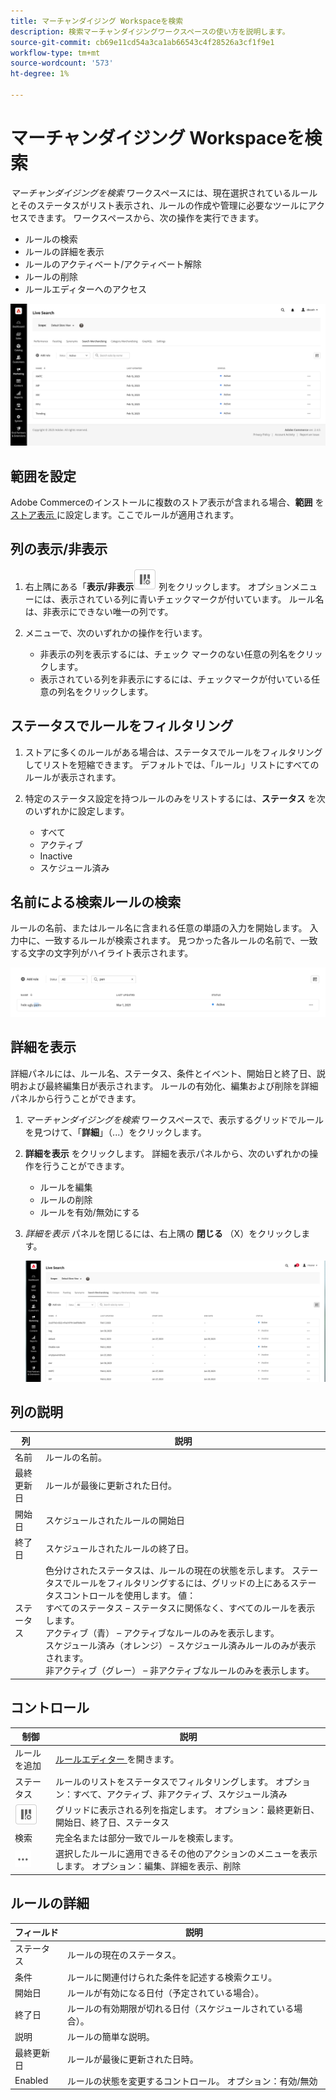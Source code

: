 ```yaml
---
title: マーチャンダイジング Workspaceを検索
description: 検索マーチャンダイジングワークスペースの使い方を説明します。
source-git-commit: cb69e11cd54a3ca1ab66543c4f28526a3cf1f9e1
workflow-type: tm+mt
source-wordcount: '573'
ht-degree: 1%

---
```


# マーチャンダイジング Workspaceを検索

*マーチャンダイジングを検索* ワークスペースには、現在選択されているルールとそのステータスがリスト表示され、ルールの作成や管理に必要なツールにアクセスできます。 ワークスペースから、次の操作を実行できます。

* ルールの検索
* ルールの詳細を表示
* ルールのアクティベート/アクティベート解除
* ルールの削除
* ルールエディターへのアクセス

![ マーチャンダイジング Workspaceの検索 ](assets/rules-workspace.png)

## 範囲を設定

Adobe Commerceのインストールに複数のストア表示が含まれる場合、**範囲** を [ ストア表示 ](https://experienceleague.adobe.com/docs/commerce-admin/start/setup/websites-stores-views.html#scope-settings) に設定します。ここでルールが適用されます。

## 列の表示/非表示

1. 右上隅にある「**表示/非表示**![ 列セレクター ](assets/btn-show-hide-columns.png) 列をクリックします。
オプションメニューには、表示されている列に青いチェックマークが付いています。 ルール名は、非表示にできない唯一の列です。

1. メニューで、次のいずれかの操作を行います。

   * 非表示の列を表示するには、チェック マークのない任意の列名をクリックします。
   * 表示されている列を非表示にするには、チェックマークが付いている任意の列名をクリックします。

## ステータスでルールをフィルタリング

1. ストアに多くのルールがある場合は、ステータスでルールをフィルタリングしてリストを短縮できます。 デフォルトでは、「ルール」リストにすべてのルールが表示されます。

1. 特定のステータス設定を持つルールのみをリストするには、**ステータス** を次のいずれかに設定します。

   * すべて
   * アクティブ
   * Inactive
   * スケジュール済み

## 名前による検索ルールの検索

ルールの名前、またはルール名に含まれる任意の単語の入力を開始します。
入力中に、一致するルールが検索されます。 見つかった各ルールの名前で、一致する文字の文字列がハイライト表示されます。

![ ルール – 名前による検索 ](assets/rules-workspace-search-name.png)

## 詳細を表示

詳細パネルには、ルール名、ステータス、条件とイベント、開始日と終了日、説明および最終編集日が表示されます。 ルールの有効化、編集および削除を詳細パネルから行うことができます。

1. *マーチャンダイジングを検索* ワークスペースで、表示するグリッドでルールを見つけて、「**詳細**」（...）をクリックします。
1. **詳細を表示** をクリックします。
詳細を表示パネルから、次のいずれかの操作を行うことができます。

   * ルールを編集
   * ルールの削除
   * ルールを有効/無効にする

1. *詳細を表示* パネルを閉じるには、右上隅の **閉じる** （X）をクリックします。

   ![ ルール – 詳細 ](assets/rules-workspace-details.png)

## 列の説明

| 列 | 説明 |
|--- |--- |
| 名前 | ルールの名前。 |
| 最終更新日 | ルールが最後に更新された日付。 |
| 開始日 | スケジュールされたルールの開始日 |
| 終了日 | スケジュールされたルールの終了日。 |
| ステータス | 色分けされたステータスは、ルールの現在の状態を示します。 ステータスでルールをフィルタリングするには、グリッドの上にあるステータスコントロールを使用します。 値：<br /> すべてのステータス – ステータスに関係なく、すべてのルールを表示します。<br /> アクティブ（青） – アクティブなルールのみを表示します。<br /> スケジュール済み（オレンジ） – スケジュール済みルールのみが表示されます。<br /> 非アクティブ（グレー） – 非アクティブなルールのみを表示します。 |

## コントロール

| 制御 | 説明 |
|--- |--- |
| ルールを追加 | [ ルールエディター ](rules-add.md) を開きます。 |
| ステータス | ルールのリストをステータスでフィルタリングします。 オプション：すべて、アクティブ、非アクティブ、スケジュール済み |
| ![ 列の選択 ](assets/btn-show-hide-columns.png) | グリッドに表示される列を指定します。 オプション：最終更新日、開始日、終了日、ステータス |
| 検索 | 完全名または部分一致でルールを検索します。 |
| ![ 詳細セレクター ](assets/btn-more.png) | 選択したルールに適用できるその他のアクションのメニューを表示します。 オプション：編集、詳細を表示、削除 |

## ルールの詳細

| フィールド | 説明 |
|--- |--- |
| ステータス | ルールの現在のステータス。 |
| 条件 | ルールに関連付けられた条件を記述する検索クエリ。 |
| 開始日 | ルールが有効になる日付（予定されている場合）。 |
| 終了日 | ルールの有効期限が切れる日付（スケジュールされている場合）。 |
| 説明 | ルールの簡単な説明。 |
| 最終更新日 | ルールが最後に更新された日時。 |
| Enabled | ルールの状態を変更するコントロール。 オプション：有効/無効 |
